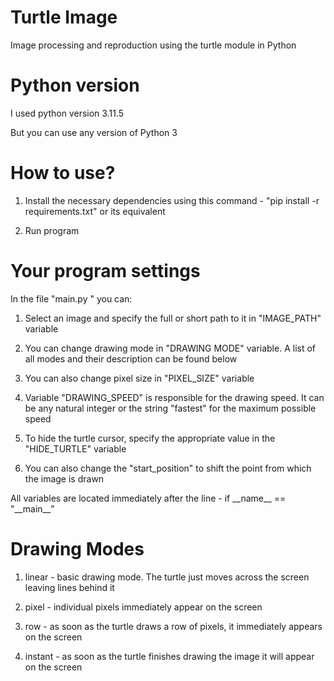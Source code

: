 # Turtle Image
 Image processing and reproduction using the turtle module in Python

# Python version
 I used python version 3.11.5 

 But you can use any version of Python 3

# How to use?
 1. Install the necessary dependencies using this command - "pip install -r requirements.txt" or its equivalent

 2. Run program

# Your program settings
 In the file "main.py " you can:

 1. Select an image and specify the full or short path to it in "IMAGE_PATH" variable

 2. You can change drawing mode in "DRAWING MODE" variable. A list of all modes and their description can be found below

 3. You can also change pixel size in "PIXEL_SIZE" variable

 4. Variable "DRAWING_SPEED" is responsible for the drawing speed. It can be any natural integer or the string "fastest" for the maximum possible speed

 5. To hide the turtle cursor, specify the appropriate value in the "HIDE_TURTLE" variable

 6. You can also change the "start_position" to shift the point from which the image is drawn

 All variables are located immediately after the line - if \_\_name__ == "\_\_main__"

# Drawing Modes
 1. linear - basic drawing mode. The turtle just moves across the screen leaving lines behind it

 2. pixel - individual pixels immediately appear on the screen

 3. row - as soon as the turtle draws a row of pixels, it immediately appears on the screen

 4. instant - as soon as the turtle finishes drawing the image it will appear on the screen
